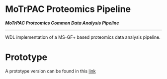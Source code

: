 # MoTrPAC Proteomics Pipeline

***MoTrPAC Proteomics Common Data Analysis Pipeline***

---

WDL implementation of a MS-GF+ based proteomics data analysis pipeline.

# Prototype

A prototype version can be found in this [link](https://github.com/AshleyLab/motrpac-proteomics-pnnl-prototype)


